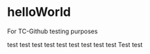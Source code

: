 # helloWorld
For TC-Github testing purposes

test test test test test test test test test Test test
